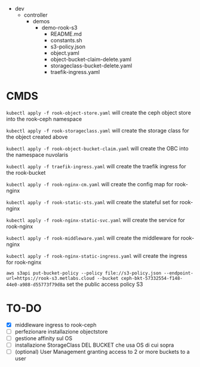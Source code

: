 <!---
# Licensed to the Apache Software Foundation (ASF) under one
# or more contributor license agreements.  See the NOTICE file
# distributed with this work for additional information
# regarding copyright ownership.  The ASF licenses this file
# to you under the Apache License, Version 2.0 (the
# "License"); you may not use this file except in compliance
# with the License.  You may obtain a copy of the License at
#
#   http://www.apache.org/licenses/LICENSE-2.0
#
# Unless required by applicable law or agreed to in writing,
# software distributed under the License is distributed on an
# "AS IS" BASIS, WITHOUT WARRANTIES OR CONDITIONS OF ANY
# KIND, either express or implied.  See the License for the
# specific language governing permissions and limitations
# under the License.
#
-->

- dev
    - controller
        - demos
            - demo-rook-s3
                - README.md
                - constants.sh
                - s3-policy.json
                - object.yaml
                - object-bucket-claim-delete.yaml
                - storageclass-bucket-delete.yaml
                - traefik-ingress.yaml

# CMDS

```kubectl apply -f rook-object-store.yaml```
will create the ceph object store into the rook-ceph namespace

```kubectl apply -f rook-storageclass.yaml``` 
will create the storage class for the object created above

```kubectl apply -f rook-object-bucket-claim.yaml``` 
will create the OBC into the namespace nuvolaris

```kubectl apply -f traefik-ingress.yaml``` 
will create the traefik ingress for the rook-bucket

```kubectl apply -f rook-nginx-cm.yaml``` 
will create the config map for rook-nginx

```kubectl apply -f rook-static-sts.yaml``` 
will create the stateful set for rook-nginx

```kubectl apply -f rook-nginx-static-svc.yaml``` 
will create the service for rook-nginx

```kubectl apply -f rook-middleware.yaml``` 
will create the middleware for rook-nginx

```kubectl apply -f rook-nginx-static-ingress.yaml``` 
will create the ingress for rook-nginx

```aws s3api put-bucket-policy --policy file://s3-policy.json --endpoint-url=https://rook-s3.metlabs.cloud --bucket ceph-bkt-57332554-f148-44e0-a988-d55773f79d8a```
set the public access policy S3


# TO-DO
- [X] middleware ingress to rook-ceph 
- [ ] perfezionare installazione objectstore
- [ ] gestione affinity sul OS
- [ ] installazione StorageClass DEL BUCKET che usa OS di cui sopra
- [ ] (optional) User Management granting access to 2 or more buckets to a user